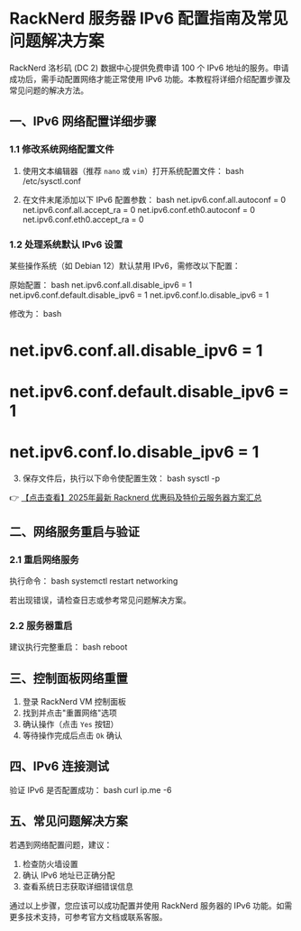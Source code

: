 # RackNerd 服务器 IPv6 配置指南及常见问题解决方案

RackNerd 洛杉矶 (DC 2) 数据中心提供免费申请 100 个 IPv6 地址的服务。申请成功后，需手动配置网络才能正常使用 IPv6 功能。本教程将详细介绍配置步骤及常见问题的解决方法。

## 一、IPv6 网络配置详细步骤

### 1.1 修改系统网络配置文件

1. 使用文本编辑器（推荐 `nano` 或 `vim`）打开系统配置文件：
   bash
   /etc/sysctl.conf
   

2. 在文件末尾添加以下 IPv6 配置参数：
   bash
   net.ipv6.conf.all.autoconf = 0
   net.ipv6.conf.all.accept_ra = 0
   net.ipv6.conf.eth0.autoconf = 0
   net.ipv6.conf.eth0.accept_ra = 0
   

### 1.2 处理系统默认 IPv6 设置

某些操作系统（如 Debian 12）默认禁用 IPv6，需修改以下配置：

原始配置：
bash
net.ipv6.conf.all.disable_ipv6 = 1
net.ipv6.conf.default.disable_ipv6 = 1
net.ipv6.conf.lo.disable_ipv6 = 1

修改为：
bash
# net.ipv6.conf.all.disable_ipv6 = 1
# net.ipv6.conf.default.disable_ipv6 = 1
# net.ipv6.conf.lo.disable_ipv6 = 1

3. 保存文件后，执行以下命令使配置生效：
   bash
   sysctl -p
   

👉 [【点击查看】2025年最新 Racknerd 优惠码及特价云服务器方案汇总](https://bit.ly/Rack_Nerd)

## 二、网络服务重启与验证

### 2.1 重启网络服务
执行命令：
bash
systemctl restart networking

若出现错误，请检查日志或参考常见问题解决方案。

### 2.2 服务器重启
建议执行完整重启：
bash
reboot

## 三、控制面板网络重置

1. 登录 RackNerd VM 控制面板
2. 找到并点击"重置网络"选项
3. 确认操作（点击 `Yes` 按钮）
4. 等待操作完成后点击 `Ok` 确认

## 四、IPv6 连接测试

验证 IPv6 是否配置成功：
bash
curl ip.me -6

## 五、常见问题解决方案

若遇到网络配置问题，建议：
1. 检查防火墙设置
2. 确认 IPv6 地址已正确分配
3. 查看系统日志获取详细错误信息

通过以上步骤，您应该可以成功配置并使用 RackNerd 服务器的 IPv6 功能。如需更多技术支持，可参考官方文档或联系客服。